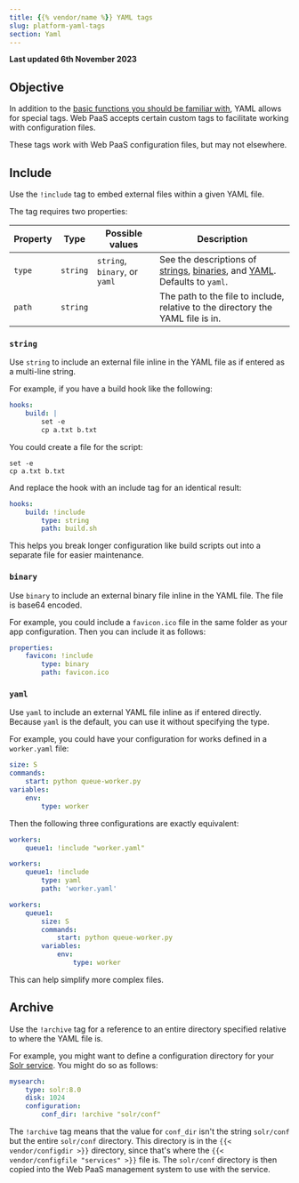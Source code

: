 ```yaml
---
title: {{% vendor/name %}} YAML tags
slug: platform-yaml-tags
section: Yaml
---
```


**Last updated 6th November 2023**



## Objective  

In addition to the [basic functions you should be familiar with](./what-is-yaml.md), YAML allows for special tags.
Web PaaS accepts certain custom tags to facilitate working with configuration files.

These tags work with Web PaaS configuration files, but may not elsewhere.

## Include

Use the `!include` tag to embed external files within a given YAML file.

The tag requires two properties:

| Property | Type     | Possible values               | Description |
| -------- | -------- | ----------------------------- | ----------- |
| `type`   | `string` | `string`, `binary`, or `yaml` | See the descriptions of [strings](#string), [binaries](#binary), and [YAML](#yaml). Defaults to `yaml`. |
| `path`   | `string` |                               | The path to the file to include, relative to the directory the YAML file is in. |

### `string`

Use `string` to include an external file inline in the YAML file as if entered as a multi-line string.

For example, if you have a build hook like the following:

```yaml {configFile="app"}
hooks:
    build: |
        set -e
        cp a.txt b.txt
```

You could create a file for the script:

```text {location="build.sh"}
set -e
cp a.txt b.txt
```

And replace the hook with an include tag for an identical result:

```yaml {configFile="app"}
hooks:
    build: !include
        type: string
        path: build.sh
```

This helps you break longer configuration like build scripts out into a separate file for easier maintenance.

### `binary`

Use `binary` to include an external binary file inline in the YAML file.
The file is base64 encoded.

For example, you could include a `favicon.ico` file in the same folder as your app configuration.
Then you can include it as follows:

```yaml {configFile="app"}
properties:
    favicon: !include
        type: binary
        path: favicon.ico
```

### `yaml`

Use `yaml` to include an external YAML file inline as if entered directly.
Because `yaml` is the default, you can use it without specifying the type.

For example, you could have your configuration for works defined in a `worker.yaml` file:

```yaml {location="worker.yaml"}
size: S
commands:
    start: python queue-worker.py
variables:
    env:
        type: worker
```

Then the following three configurations are exactly equivalent:

```yaml {configFile="app"}
workers:
    queue1: !include "worker.yaml"
```

```yaml {configFile="app"}
workers:
    queue1: !include
        type: yaml
        path: 'worker.yaml'
```

```yaml {configFile="app"}
workers:
    queue1: 
        size: S
        commands:
            start: python queue-worker.py
        variables:
            env:
                type: worker
```

This can help simplify more complex files.

## Archive

Use the `!archive` tag for a reference to an entire directory specified relative to where the YAML file is.

For example, you might want to define a configuration directory for your [Solr service](../../../add-services-solr).
You might do so as follows:

```yaml {configFile="services"}
mysearch:
    type: solr:8.0
    disk: 1024
    configuration:
        conf_dir: !archive "solr/conf"
```

The `!archive` tag means that the value for `conf_dir` isn't the string `solr/conf` but the entire `solr/conf` directory.
This directory is in the `{{< vendor/configdir >}}` directory, since that's where the `{{< vendor/configfile "services" >}}` file is.
The `solr/conf` directory is then copied into the Web PaaS management system to use with the service.
